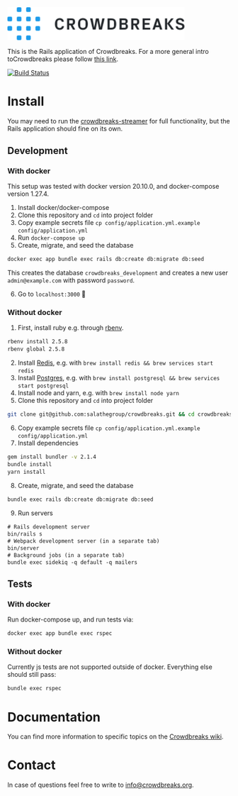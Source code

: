 <img src="app/assets/images/logo-crowdbreaks.svg" alt="Crowdbreaks logo" width="400px"/>

This is the Rails application of Crowdbreaks. For a more general intro toCrowdbreaks please follow [this link](https://github.com/crowdbreaks/welcome).

[![Build Status](https://travis-ci.org/crowdbreaks/crowdbreaks.svg?branch=master)](https://travis-ci.org/crowdbreaks/crowdbreaks)

# Install
You may need to run the [crowdbreaks-streamer](https://github.com/crowdbreaks/crowdbreaks-streamer) for full functionality, but the Rails application should fine on its own.

## Development

### With docker
This setup was tested with docker version 20.10.0, and docker-compose version 1.27.4.

1. Install docker/docker-compose
2. Clone this repository and `cd` into project folder
3. Copy example secrets file `cp config/application.yml.example config/application.yml`
4. Run `docker-compose up`
5. Create, migrate, and seed the database
```bash
docker exec app bundle exec rails db:create db:migrate db:seed
```
This creates the database `crowdbreaks_development` and creates a new user `admin@example.com` with password `password`.

6. Go to `localhost:3000` :rainbow:

### Without docker
1. First, install ruby e.g. through [rbenv](https://github.com/rbenv/rbenv).
```bash
rbenv install 2.5.8
rbenv global 2.5.8
```
2. Install [Redis](https://redis.io/topics/quickstart), e.g. with `brew install redis && brew services start redis`
3. Install [Postgres](https://www.postgresql.org/), e.g. with `brew install postgresql && brew services start postgresql`
4. Install node and yarn, e.g. with `brew install node yarn`
5. Clone this repository and `cd` into project folder
```bash
git clone git@github.com:salathegroup/crowdbreaks.git && cd crowdbreaks
```
6. Copy example secrets file `cp config/application.yml.example config/application.yml`
7. Install dependencies
```bash
gem install bundler -v 2.1.4
bundle install
yarn install
```
8. Create, migrate, and seed the database
```bash
bundle exec rails db:create db:migrate db:seed
```
9. Run servers
```
# Rails development server
bin/rails s
# Webpack development server (in a separate tab)
bin/server
# Background jobs (in a separate tab)
bundle exec sidekiq -q default -q mailers
```

## Tests
### With docker
Run docker-compose up, and run tests via:
```bash
docker exec app bundle exec rspec
```

### Without docker
Currently js tests are not supported outside of docker. Everything else should still pass:
```bash
bundle exec rspec
```

# Documentation
You can find more information to specific topics on the [Crowdbreaks wiki](https://github.com/crowdbreaks/crowdbreaks/wiki).

# Contact
In case of questions feel free to write to [info@crowdbreaks.org](mailto:info@crowdbreaks.org).
